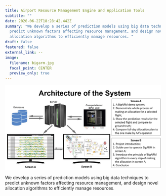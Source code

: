 ```yaml
---
title: Airport Resource Management Engine and Application Tools
subtitle: ""
date: 2020-06-22T18:28:42.442Z
summary: "We develop a series of prediction models using big data techniques to
  predict unknown factors affecting resource management, and design novel
  allocation algorithms to efficiently manage resources. "
draft: false
featured: false
external_link: --
image:
  filename: bigarm.jpg
  focal_point: CENTER
  preview_only: true
---
```

![](featured.jpg)

We develop a series of prediction models using big data techniques to predict unknown factors affecting resource management, and design novel allocation algorithms to efficiently manage resources.